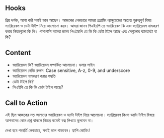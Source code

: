 ## Hooks
প্রিয় দর্শক,
আশা করি সবাই ভাল আছেন।
আজকের লেকচারে আমরা প্রগ্রামিং ল্যাঙ্গুয়েজের অত্যন্ত গুরুত্বপুর্ণ বিষয় ভ্যারিয়েবল ও ডেটা টাইপ নিয়ে আলোচনা করব। আমরা জানব পিএইচপি তে ভ্যারিয়েবল কি এবং ভ্যারিয়েবল নামকরণ করার নিয়মগুলো কি কি। পাশাপাশি আমরা জানব পিএইচপি তে কি কি ডেটা টাইপ আছে এবং সেগুলোর ব্যাবহারই বা কি?

## Content
- ভ্যারিয়েবল কি? ভ্যারিয়েবল সম্পর্কিত আলোচনা। ডলার সাইন
- ভ্যারিয়েবল নেমিং রুলস: Case sensitive, A-z, 0-9, and underscore
- ভ্যারিয়েবল নামকরণ করার পদ্ধতি
- ডেটা টাইপ কি?
- পিএইপি তে কি কি ডেটা টাইপ আছে?

## Call to Action
এই ছিল আজকের মত আমাদের ভ্যারিয়েবল ও ড্যাটা টাইপ নিয়ে আলোচনা। ভ্যারিয়েবল কিংবা ড্যাটা টাইপ বিষয়ে আপনাদের কোন প্রশ্ন থাকলে নিচের কমেন্ট বক্স লিখতে ভুলবেন না।

দেখা হবে পরবর্তি লেকচারে, সবাই ভাল থাকবেন। হ্যাপি কোডিং!

